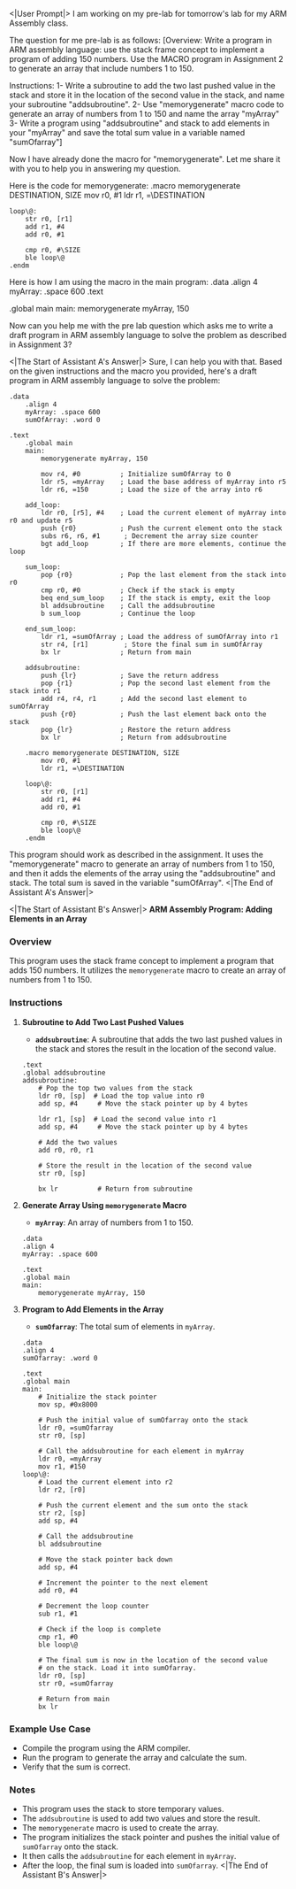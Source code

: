 <|User Prompt|>
I am working on my pre-lab for tomorrow's lab for my ARM Assembly class. 

The question for me pre-lab is as follows:
[Overview: Write a program in ARM assembly language: use the stack frame concept to implement a program of adding 150 numbers. Use the MACRO program in Assignment 2 to generate an array that include numbers 1 to 150.

Instructions:
1- Write a subroutine to add the two last pushed value in the stack and store it in the location of the second value in the stack, and name your subroutine "addsubroutine".
2- Use "memorygenerate" macro code to generate an array of numbers from 1 to 150 and name the array "myArray"
3- Write a program using "addsubroutine" and stack to add elements in your "myArray" and save the total sum value in a variable named "sumOfarray"]


Now I have already done the macro for "memorygenerate". Let me share it with you to help you in answering my question.

Here is the code for memorygenerate:
.macro memorygenerate DESTINATION, SIZE
	mov r0, #1
	ldr r1, =\DESTINATION

	loop\@:
		str r0, [r1]
		add r1, #4
		add r0, #1

		cmp r0, #\SIZE
		ble loop\@
	.endm

Here is how I am using the macro in the main program:
.data
	.align 4
	myArray: .space 600
.text

.global main
	main:
		memorygenerate myArray, 150

Now can you help me with the pre lab question which asks me to write a draft program in ARM assembly language to solve the problem as described in Assignment 3?

<|The Start of Assistant A's Answer|>
Sure, I can help you with that. Based on the given instructions and the macro you provided, here's a draft program in ARM assembly language to solve the problem:

```assembly
.data
    .align 4
    myArray: .space 600
    sumOfArray: .word 0

.text
    .global main
    main:
        memorygenerate myArray, 150

        mov r4, #0          ; Initialize sumOfArray to 0
        ldr r5, =myArray    ; Load the base address of myArray into r5
        ldr r6, =150        ; Load the size of the array into r6

    add_loop:
        ldr r0, [r5], #4    ; Load the current element of myArray into r0 and update r5
        push {r0}           ; Push the current element onto the stack
        subs r6, r6, #1      ; Decrement the array size counter
        bgt add_loop        ; If there are more elements, continue the loop

    sum_loop:
        pop {r0}            ; Pop the last element from the stack into r0
        cmp r0, #0          ; Check if the stack is empty
        beq end_sum_loop    ; If the stack is empty, exit the loop
        bl addsubroutine    ; Call the addsubroutine
        b sum_loop          ; Continue the loop

    end_sum_loop:
        ldr r1, =sumOfArray ; Load the address of sumOfArray into r1
        str r4, [r1]         ; Store the final sum in sumOfArray
        bx lr               ; Return from main

    addsubroutine:
        push {lr}           ; Save the return address
        pop {r1}            ; Pop the second last element from the stack into r1
        add r4, r4, r1      ; Add the second last element to sumOfArray
        push {r0}           ; Push the last element back onto the stack
        pop {lr}            ; Restore the return address
        bx lr               ; Return from addsubroutine

    .macro memorygenerate DESTINATION, SIZE
        mov r0, #1
        ldr r1, =\DESTINATION

    loop\@:
        str r0, [r1]
        add r1, #4
        add r0, #1

        cmp r0, #\SIZE
        ble loop\@
    .endm
```

This program should work as described in the assignment. It uses the "memorygenerate" macro to generate an array of numbers from 1 to 150, and then it adds the elements of the array using the "addsubroutine" and stack. The total sum is saved in the variable "sumOfArray".
<|The End of Assistant A's Answer|>

<|The Start of Assistant B's Answer|>
**ARM Assembly Program: Adding Elements in an Array**

### Overview

This program uses the stack frame concept to implement a program that adds 150 numbers. It utilizes the `memorygenerate` macro to create an array of numbers from 1 to 150.

### Instructions

1. **Subroutine to Add Two Last Pushed Values**

   - **`addsubroutine`**: A subroutine that adds the two last pushed values in the stack and stores the result in the location of the second value.

   ```assembly
   .text
   .global addsubroutine
   addsubroutine:
       # Pop the top two values from the stack
       ldr r0, [sp]  # Load the top value into r0
       add sp, #4     # Move the stack pointer up by 4 bytes

       ldr r1, [sp]  # Load the second value into r1
       add sp, #4     # Move the stack pointer up by 4 bytes

       # Add the two values
       add r0, r0, r1

       # Store the result in the location of the second value
       str r0, [sp]

       bx lr          # Return from subroutine
   ```

2. **Generate Array Using `memorygenerate` Macro**

   - **`myArray`**: An array of numbers from 1 to 150.

   ```assembly
   .data
   .align 4
   myArray: .space 600

   .text
   .global main
   main:
       memorygenerate myArray, 150
   ```

3. **Program to Add Elements in the Array**

   - **`sumOfarray`**: The total sum of elements in `myArray`.

   ```assembly
   .data
   .align 4
   sumOfarray: .word 0

   .text
   .global main
   main:
       # Initialize the stack pointer
       mov sp, #0x8000

       # Push the initial value of sumOfarray onto the stack
       ldr r0, =sumOfarray
       str r0, [sp]

       # Call the addsubroutine for each element in myArray
       ldr r0, =myArray
       mov r1, #150
   loop\@:
       # Load the current element into r2
       ldr r2, [r0]

       # Push the current element and the sum onto the stack
       str r2, [sp]
       add sp, #4

       # Call the addsubroutine
       bl addsubroutine

       # Move the stack pointer back down
       add sp, #4

       # Increment the pointer to the next element
       add r0, #4

       # Decrement the loop counter
       sub r1, #1

       # Check if the loop is complete
       cmp r1, #0
       ble loop\@

       # The final sum is now in the location of the second value
       # on the stack. Load it into sumOfarray.
       ldr r0, [sp]
       str r0, =sumOfarray

       # Return from main
       bx lr
   ```

### Example Use Case

- Compile the program using the ARM compiler.
- Run the program to generate the array and calculate the sum.
- Verify that the sum is correct.

### Notes

- This program uses the stack to store temporary values.
- The `addsubroutine` is used to add two values and store the result.
- The `memorygenerate` macro is used to create the array.
- The program initializes the stack pointer and pushes the initial value of `sumOfarray` onto the stack.
- It then calls the `addsubroutine` for each element in `myArray`.
- After the loop, the final sum is loaded into `sumOfarray`.
<|The End of Assistant B's Answer|>